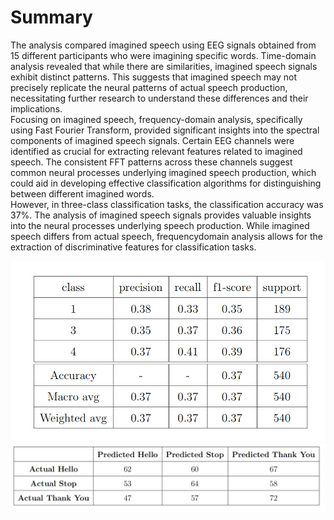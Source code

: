 # Summary  
The analysis compared imagined speech using EEG signals obtained from 15 different participants who were imagining specific words. Time-domain analysis revealed that while there are similarities, imagined speech signals exhibit distinct patterns. This suggests that imagined speech may not precisely replicate the neural patterns of actual speech production, necessitating further research to understand these differences and their implications.<br>
Focusing on imagined speech, frequency-domain analysis, specifically using Fast Fourier Transform, provided significant insights into the spectral components of imagined speech signals. Certain EEG channels were identified as crucial for extracting relevant features related to imagined speech. The consistent FFT patterns across these channels suggest common neural processes underlying imagined speech production, which could aid in developing effective classification algorithms for distinguishing between different imagined words.<br>
However, in three-class classification tasks, the classification accuracy was 37%. The analysis of imagined speech signals provides valuable insights into the neural processes underlying speech production. While imagined speech differs from actual speech, frequencydomain analysis allows for the extraction of discriminative features for classification tasks. <br>

![alt text](<Screenshot 2024-11-09 121009.png>) <br>
![alt text](<Screenshot 2024-11-09 121025.png>)